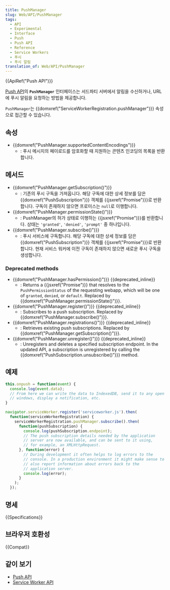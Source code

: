 ```yaml
---
title: PushManager
slug: Web/API/PushManager
tags:
  - API
  - Experimental
  - Interface
  - Push
  - Push API
  - Reference
  - Service Workers
  - 푸시
  - 푸시 알림
translation_of: Web/API/PushManager
---
```

{{ApiRef("Push API")}}

[Push API](/ko/docs/Web/API/Push_API)의 **`PushManager`** 인터페이스는 서드파티 서버에서 알림을 수신하거나, URL에 푸시 알림을 요청하는 방법을 제공합니다.

`PushManager`는 {{domxref("ServiceWorkerRegistration.pushManager")}} 속성으로 접근할 수 있습니다.

## 속성

- {{domxref("PushManager.supportedContentEncodings")}}
  - : 푸시 메시지의 페이로드를 암호화할 때 지원하는 콘텐츠 인코딩의 목록을 반환합니다.

## 메서드

- {{domxref("PushManager.getSubscription()")}}
  - : 기존의 푸시 구독을 가져옵니다. 해당 구독에 대한 상세 정보를 담은 {{domxref("PushSubscription")}} 객체를 {{jsxref("Promise")}}로 반환합니다. 구독이 존재하지 않으면 프로미스는 `null`로 이행합니다.
- {{domxref("PushManager.permissionState()")}}
  - : PushManager의 허가 상태로 이행하는 {{jsxref("Promise")}}를 반환합니다. 상태는 `'granted'`, `'denied'`, `'prompt'` 중 하나입니다.
- {{domxref("PushManager.subscribe()")}}
  - : 푸시 서비스에 구독합니다. 해당 구독에 대한 상세 정보를 담은 {{domxref("PushSubscription")}} 객체를 {{jsxref("Promise")}}로 반환합니다. 현재 서비스 워커에 이전 구독이 존재하지 않으면 새로운 푸시 구독을 생성합니다.

### Deprecated methods

- {{domxref("PushManager.hasPermission()")}} {{deprecated_inline}}
  - : Returns a {{jsxref("Promise")}} that resolves to the `PushPermissionStatus` of the requesting webapp, which will be one of `granted`, `denied`, or `default`. Replaced by {{domxref("PushManager.permissionState()")}}.
- {{domxref("PushManager.register()")}} {{deprecated_inline}}
  - : Subscribes to a push subscription. Replaced by {{domxref("PushManager.subscribe()")}}.
- {{domxref("PushManager.registrations()")}} {{deprecated_inline}}
  - : Retrieves existing push subscriptions. Replaced by {{domxref("PushManager.getSubscription()")}}.
- {{domxref("PushManager.unregister()")}} {{deprecated_inline}}
  - : Unregisters and deletes a specified subscription endpoint. In the updated API, a subscription is unregistered by calling the {{domxref("PushSubscription.unsubscribe()")}} method.

## 예제

```js
this.onpush = function(event) {
  console.log(event.data);
  // From here we can write the data to IndexedDB, send it to any open
  // windows, display a notification, etc.
}

navigator.serviceWorker.register('serviceworker.js').then(
  function(serviceWorkerRegistration) {
    serviceWorkerRegistration.pushManager.subscribe().then(
      function(pushSubscription) {
        console.log(pushSubscription.endpoint);
        // The push subscription details needed by the application
        // server are now available, and can be sent to it using,
        // for example, an XMLHttpRequest.
      }, function(error) {
        // During development it often helps to log errors to the
        // console. In a production environment it might make sense to
        // also report information about errors back to the
        // application server.
        console.log(error);
      }
    );
  });
```

## 명세

{{Specifications}}

## 브라우저 호환성

{{Compat}}

## 같이 보기

- [Push API](/ko/docs/Web/API/Push_API)
- [Service Worker API](/ko/docs/Web/API/Service_Worker_API)
